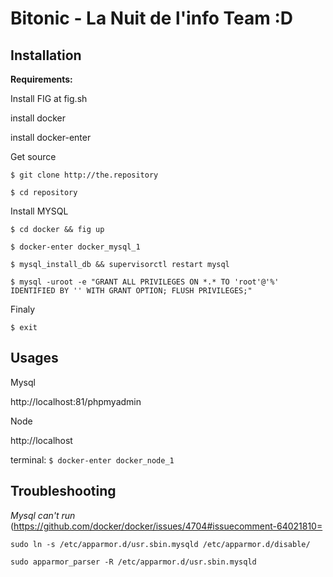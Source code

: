 Bitonic - La Nuit de l'info Team :D
===================


Installation
-------------
**Requirements:**

Install FIG at fig.sh

install docker

install docker-enter

Get source

`$ git clone http://the.repository`

`$ cd repository`


Install MYSQL

`$ cd docker && fig up`


`$ docker-enter docker_mysql_1`


`$ mysql_install_db && supervisorctl restart mysql`


`$ mysql -uroot -e "GRANT ALL PRIVILEGES ON *.* TO 'root'@'%' IDENTIFIED BY '' WITH GRANT OPTION; FLUSH PRIVILEGES;"`


Finaly

`$ exit `

Usages
-------------------------

Mysql

http://localhost:81/phpmyadmin



Node

http://localhost

terminal: `$ docker-enter docker_node_1`


Troubleshooting
-----------------------

*Mysql can't run* (https://github.com/docker/docker/issues/4704#issuecomment-64021810=

`sudo ln -s /etc/apparmor.d/usr.sbin.mysqld /etc/apparmor.d/disable/`

`sudo apparmor_parser -R /etc/apparmor.d/usr.sbin.mysqld`

